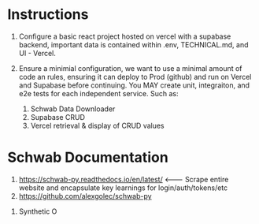 # Instructions

1) Configure a basic react project hosted on vercel with a supabase backend, important data is contained within .env, TECHNICAL.md, and UI - Vercel.
2) Ensure a minimial configuration, we want to use a minimal amount of code an rules, ensuring it can deploy to Prod (github) and run on Vercel and Supabase before continuing.  You MAY create unit, integraiton, and e2e tests for each independent service.  Such as:

   1) Schwab Data Downloader
   2) Supabase CRUD
   3) Vercel retrieval & display of CRUD values

# Schwab Documentation

1. https://schwab-py.readthedocs.io/en/latest/ <--- Scrape entire website and encapsulate key learnings for login/auth/tokens/etc
2. https://github.com/alexgolec/schwab-py

1) Synthetic O
